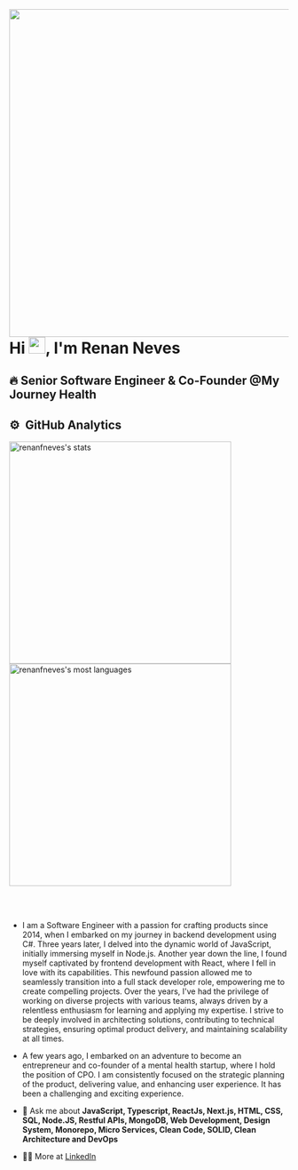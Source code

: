 <img align="right" height="590em" src="https://raw.githubusercontent.com/gist/renanfneves/15e438dcef639b6a087037eccf05f2b3/raw/9c804a5b506623ea2359b8a576d9d6692a7499d7/githubcard.svg"/>
<h1 align="left">Hi <img src="https://raw.githubusercontent.com/kaueMarques/kaueMarques/master/hi.gif" height="30px">, I'm Renan Neves</h1>

## 🔥 Senior Software Engineer & Co-Founder @My Journey Health

## ⚙️ &nbsp;GitHub Analytics

<p align="left">
<img width="400em" src="https://github-readme-stats.vercel.app/api?username=renanfneves&show_icons=true&theme=vision-friendly-dark" alt="renanfneves's stats"/> 
 <br>
<img width="400em" src="https://github-readme-stats.vercel.app/api/top-langs/?username=renanfneves&layout=compact&theme=vision-friendly-dark" alt="renanfneves's most languages"/>
</p>

<br><br>

- I am a Software Engineer with a passion for crafting products since 2014, when I embarked on my journey in backend development using C#. Three years later, I delved into the dynamic world of JavaScript, initially immersing myself in Node.js. Another year down the line, I found myself captivated by frontend development with React, where I fell in love with its capabilities. This newfound passion allowed me to seamlessly transition into a full stack developer role, empowering me to create compelling projects. Over the years, I've had the privilege of working on diverse projects with various teams, always driven by a relentless enthusiasm for learning and applying my expertise. I strive to be deeply involved in architecting solutions, contributing to technical strategies, ensuring optimal product delivery, and maintaining scalability at all times.

- A few years ago, I embarked on an adventure to become an entrepreneur and co-founder of a mental health startup, where I hold the position of CPO. I am consistently focused on the strategic planning of the product, delivering value, and enhancing user experience. It has been a challenging and exciting experience.

- 💬 Ask me about **JavaScript, Typescript, ReactJs, Next.js, HTML, CSS, SQL, Node.JS, Restful APIs, MongoDB, Web Development, Design System, Monorepo, Micro Services, Clean Code, SOLID, Clean Architecture and DevOps**

- 👨‍💻 More at [LinkedIn](https://www.linkedin.com/in/renan-floriano-neves/)
